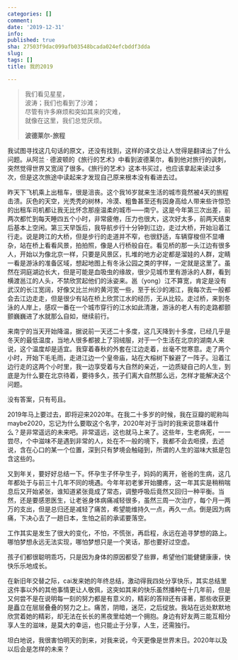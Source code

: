 ```yaml
---
categories: []
comment: 
date: '2019-12-31'
info: 
published: true
sha: 27503f9dac099afb03548bcada024efcbddf3dda
slug: 
tags: []
title: 我的2019

---
```

> 
> 我们看见星星，     
> 波涛；我们也看到了沙滩；     
> 尽管有许多麻烦和突如其来的灾难，     
> 就像在这里，我们总觉厌烦。     
>
> **波德莱尔-旅程**

我试图寻找这几句话的原文，还没有找到，这样的译文总让人觉得是翻译出了什么问题。从阿兰 · 德波顿的《旅行的艺术》中看到波德莱尔，看到他对旅行的讽刺，突然觉得世界又宽阔了很多。《旅行的艺术》这本书买过，也应该拿起来读过多次，但是这次旅途中读起来才发现自己原来根本没有看进去过。

昨天下飞机乘上出租车，很是沮丧。这个我16岁就来生活的城市竟然被4天的旅程击溃。灰色的天空，光秃秃的树林，冷漠、粗鲁甚至还有因身高给人带来些许惊恐的出租车司机都让我无比怀念那座温柔的城市——南宁。这是今年第三次出差，前两次都忙到每天睡四五个小时，非常疲倦，压力也很大，这次好太多，前两天结束后基本上空闲。第三天早饭后，我导航步行十分钟到江边，走过大桥，开始沿着江行走。说是跨江的大桥，但是步行的走道并不窄，也很舒适，车辆穿梭但不显嘈杂，站在桥上看看风景，拍拍照，像是人行桥般自在。看见桥的那一头江边有很多人，开始以为像北京一样，只要是风景区，扎堆的地方必定都是溜娃的人群，定睛一看是游泳的准备区域，想起地图上有冬泳公园之类的字样，一定就是这里了。虽然在洞庭湖边长大，但是可能是血吸虫的缘故，很少见城市里有游泳的人群，看到横渡邕江的人头，不禁欣赏起他们的泳姿来。邕（yong）江不算宽，肯定是没有武汉的长江宽阔，好像又比兰州的黄河宽一些，至于长沙的湘江，我每次去一般都会去江边走走，但是很少有站在桥上欣赏江水的经历，无从比较。走过桥，来到冬泳的人岸上，感叹一番在一个城市穿行的江水如此清澈，游泳的老人有的走路都颤颤巍巍进了水就那么自如，继续前行。

来南宁的当天开始降温，据说前一天还二十多度，这几天降到十多度，已经几乎是冬天的最低温度，当地人很多都披上了羽绒服，对于一个生活在北京的湖南人来说，这个温度却是适宜。我穿着春秋的外套在江边走着，丝毫不觉寒意。走了两个小时，开始下毛毛雨，走进江边一个皇帝庙，站在大榕树下躲避了一阵子。沿着江边行走的这两个小时里，我一边享受着与大自然的亲近，一边质疑自己的人生，到底是为什么要在北京待着，要待多久，孩子们离大自然那么远，怎样才能解决这个问题。

没有答案，只有苟且。

2019年马上要过去，即将迎来2020年。在我二十多岁的时候，我在豆瓣的昵称叫maybe2020，忘记为什么要取这个名字，2020年对于当时的我来说意味着什么？是非常遥远的未来吧。非常遥远，这也就马上来了。这些年，生老病死，一一尝尽，个中滋味不是遇到非常的人，处在不一般的境下，我都不会去咂摸，去述说，含在心口的某一个位置，深到只有梦境会触碰到，所谓的人生的滋味大抵是包含这些的。

又到年关，要好好总结一下。怀孕生子怀孕生子，妈妈的离开，爸爸的生病，这几年都处于与前三十几年不同的境遇。今年年初老爹开始腰疼，这一年其实是稍稍喘息后又开始紧张，谁知道紧张竟成了常态，调整呼吸后竟然又回归一种平衡。当然，还是要感恩医生，让老爸身体病痛减轻很多，虽然三周一次治疗，每个月一两万的支出，但是总归还是减轻了痛苦，希望能维持久一点，再久一点。倒是因为病痛，下决心去了一趟日本，生怕之前的承诺要落空。

工作其实是发生了很大的变化，不怕，不慌张，再启程，永远在追寻梦想的路上。哪怕梦想永远无法实现，哪怕梦想只是一个笑话，那也要好过空虚。

孩子们都很聪明乖巧，只是因为身体的原因都受了些罪，希望他们能健健康康，快快乐乐地成长。

在新旧年交替之际，cai发来她的年终总结，激动得我四处分享快乐，其实总结里这件事以外的其他事情更让人敬佩，这突如其来的快乐虽然播种在十几年前，但是又何尝不是在说明每一刻的努力都是有意义的，精彩的答辩还有译著，那些收获更是矗立在层层叠叠的努力之上。痛苦，阴暗，迷茫，之后绽放。我站在远处默默地欣赏着她的精彩，却无法在长长的黑夜里给她一个拥抱。身边有好友两三能互相分享人生的滋味，是莫大的幸运，也只能止于分享，人生，还需独行。

坦白地说，我很害怕明天的到来，对我来说，今天更像是世界末日。2020年以及以后会是怎样的未来？
